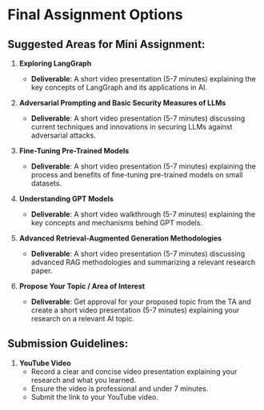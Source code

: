 # Final Assignment Options

## Suggested Areas for Mini Assignment:

1. **Exploring LangGraph**
   - **Deliverable**: A short video presentation (5-7 minutes) explaining the key concepts of LangGraph and its applications in AI.

2. **Adversarial Prompting and Basic Security Measures of LLMs**
   - **Deliverable**: A short video presentation (5-7 minutes) discussing current techniques and innovations in securing LLMs against adversarial attacks.

3. **Fine-Tuning Pre-Trained Models**
   - **Deliverable**: A short video presentation (5-7 minutes) explaining the process and benefits of fine-tuning pre-trained models on small datasets.

4. **Understanding GPT Models**
   - **Deliverable**: A short video walkthrough (5-7 minutes) explaining the key concepts and mechanisms behind GPT models.

5. **Advanced Retrieval-Augmented Generation Methodologies**
   - **Deliverable**: A short video presentation (5-7 minutes) discussing advanced RAG methodologies and summarizing a relevant research paper.

6. **Propose Your Topic / Area of Interest**
   - **Deliverable**: Get approval for your proposed topic from the TA and create a short video presentation (5-7 minutes) explaining your research on a relevant AI topic.

## Submission Guidelines:

1. **YouTube Video**
   - Record a clear and concise video presentation explaining your research and what you learned.
   - Ensure the video is professional and under 7 minutes.
   - Submit the link to your YouTube video.
